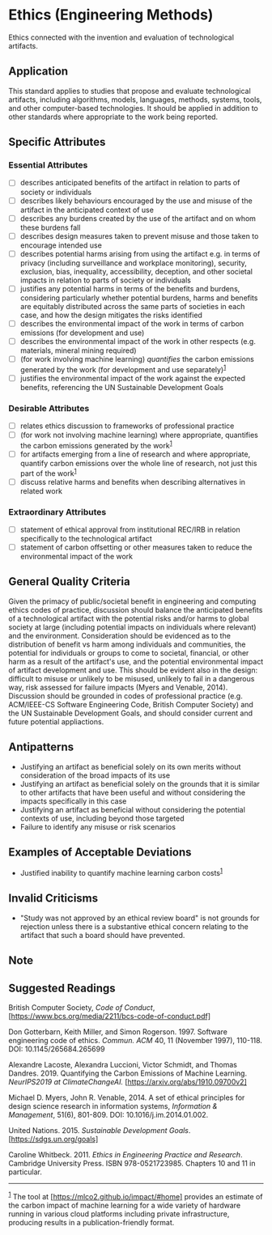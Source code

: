 # Ethics (Engineering Methods)

Ethics connected with the invention and evaluation of technological artifacts.

## Application

This standard applies to studies that propose and evaluate technological artifacts, including algorithms, models, languages,
methods, systems, tools, and other computer-based technologies.  It should be applied in addition to other standards where appropriate
to the work being reported.

## Specific Attributes
### Essential Attributes
- [ ] describes anticipated benefits of the artifact in relation to parts of society or individuals
- [ ] describes likely behaviours encouraged by the use and misuse of the artifact in the anticipated context of use
- [ ] describes any burdens created by the use of the artifact and on whom these burdens fall
- [ ] describes design measures taken to prevent misuse and those taken to encourage intended use
- [ ] describes potential harms arising from using the artifact e.g. in terms of privacy (including surveillance and workplace monitoring), security, exclusion, bias, inequality, accessibility, deception, and other societal impacts in relation to parts of society or individuals
- [ ] justifies any potential harms in terms of the benefits and burdens, considering particularly whether potential burdens, harms and benefits are equitably distributed across the same parts of societies in each case, and how the design mitigates the risks identified
- [ ] describes the environmental impact of the work in terms of carbon emissions (for development and use)
- [ ] describes the environmental impact of the work in other respects (e.g. materials, mineral mining required)
- [ ] (for work involving machine learning) *quantifies* the carbon emissions generated by the work (for development and use separately)<sup>[1](myfootnote1)</sup>
- [ ] justifies the environmental impact of the work against the expected benefits, referencing the UN Sustainable Development Goals

### Desirable Attributes
- [ ] relates ethics discussion to frameworks of professional practice
- [ ] (for work not involving machine learning) where appropriate, quantifies the carbon emissions generated by the work<sup>[1](myfootnote1)</sup>
- [ ] for artifacts emerging from a line of research and where appropriate, quantify carbon emissions over the whole line of research, not just this part of the work<sup>[1](myfootnote1)</sup>
- [ ] discuss relative harms and benefits when describing alternatives in related work

### Extraordinary Attributes
- [ ] statement of ethical approval from institutional REC/IRB in relation specifically to the technological artifact
- [ ] statement of carbon offsetting or other measures taken to reduce the environmental impact of the work

## General Quality Criteria

Given the primacy of public/societal benefit in engineering and computing ethics codes of practice, discussion should balance the anticipated benefits of a technological artifact with the potential risks and/or harms to global society at large (including potential impacts on individuals where relevant) and the environment.  Consideration should be evidenced as to the distribution of benefit vs harm among individuals and communities, the potential for individuals or groups to come to societal, financial, or other harm as a result of the artifact's use, and the potential environmental impact of artifact development and use.  This should be evident also in the design: difficult to misuse or unlikely to be misused, unlikely to fail in a dangerous way, risk assessed for failure impacts (Myers and Venable, 2014).  Discussion should be grounded in codes of professional practice (e.g. ACM/IEEE-CS Software Engineering Code, British Computer Society) and the UN Sustainable Development Goals, and should consider current and future potential appliactions.

## Antipatterns

- Justifying an artifact as beneficial solely on its own merits without consideration of the broad impacts of its use
- Justifying an artifact as beneficial solely on the grounds that it is similar to other artifacts that have been useful and without considering the impacts specifically in this case
- Justifying an artifact as beneficial without considering the potential contexts of use, including beyond those targeted
- Failure to identify any misuse or risk scenarios

## Examples of Acceptable Deviations

- Justified inability to quantify machine learning carbon costs<sup>[1](myfootnote1)</sup>

## Invalid Criticisms

- &quot;Study was not approved by an ethical review board&quot; is not grounds for rejection unless there is a substantive ethical concern relating to the artifact that such a board should have prevented.

## Note


## Suggested Readings

British Computer Society, *Code of Conduct*, [https://www.bcs.org/media/2211/bcs-code-of-conduct.pdf]

Don Gotterbarn, Keith Miller, and Simon Rogerson. 1997. Software engineering code of ethics. *Commun. ACM* 40, 11 (November 1997), 110-118. DOI: 10.1145/265684.265699

Alexandre Lacoste, Alexandra Luccioni, Victor Schmidt, and Thomas Dandres.  2019.  Quantifying the Carbon Emissions of Machine Learning.  *NeurIPS2019 at ClimateChangeAI.*  [https://arxiv.org/abs/1910.09700v2]

Michael D. Myers, John R. Venable, 2014. A set of ethical principles for design science research in information systems, *Information & Management*, 51(6), 801-809.  DOI: 10.1016/j.im.2014.01.002.

United Nations. 2015.  *Sustainable Development Goals*. [https://sdgs.un.org/goals]

Caroline Whitbeck. 2011.  *Ethics in Engineering Practice and Research*. Cambridge University Press.  ISBN 978-0521723985.  Chapters 10 and 11 in particular.

---
<sup>[1](myfootnote1)</sup> The tool at [https://mlco2.github.io/impact/#home] provides an estimate of the carbon impact of machine learning for a wide variety of hardware running in various cloud platforms including private infrastructure, producing results in a publication-friendly format.
